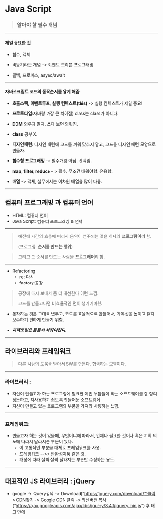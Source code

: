 # Java Script

>### 	알아야 할 필수 개념

---

#### 		제일 중요한 것

- 함수, 객체

- 비동기라는 개념 -> 이벤트 드리븐 프로그래밍

- 콜백, 프로미스, async/await

---

#### 		자바스크립트 코드의 동작순서를 알게 해줌

- **호출스택, 이벤트루프, 실행 컨텍스트(this)** -> 실행 컨텍스트가 제일 중요!

- **프로토타입**(자바랑 가장 큰 차이점) class는 class가 아니다.

- **DOM** 외우지 말자. 쓰다 보면 외워짐.

- **class** 공부 X.

- **디자인패턴:** 디자인 패턴에 코드를 끼워 맞추지 말고, 코드를 디자인 패턴 모양으로 만들자.

- **함수형 프로그래밍** -> 필수개념 아님. 선택임.

- **map, filter, reduce** - > 필수. 무조건 배워야함. 유용함.

- **배열** -> 객체, 실무에서는 이차원 배열을 많이 다룸. 

---



## 		컴퓨터 프로그래밍 과 컴퓨터 언어

- HTML: 컴퓨터 언어
- Java Script: 컴퓨터 프로그래밍 & 언어

---

> ​	예전에 시간의 흐름에 따라서 음악이 연주되는 것을 하나의 **프로그램이라** 함. 
>
> ​	(프로그램: **순서를 만드는 행위**)

> ​	그리고 그 순서를 만드는 사람을 **프로그래머**라 함.

---

- Refactoring
  - re: 다시
  - factory:공장

> ​	공장에 다시 보내서 좀 더 개선한다 이런 느낌.
>
> ​	코드를 만들고나면 비효율적인 면이 생기기마련.

- 동작하는 것은 그대로 냅두고, 코드를 효율적으로 만들어서, 가독성을 높이고 유지보수하기 편하게 만들기 위함.

- ***리팩토링은 틈틈히 해줘야한다***.

---



## 		라이브러리와 프레임워크

> ​	다른 사람의 도움을 받아서 SW를 만든다. 협력하는 모델이다.

---

### 		라이브러리 :

- 자신이 만들고자 하는 프로그램에 필요한 어떤 부품들이 되는 소프트웨어를 잘 정리정돈하고, 재사용하기 쉽도록 만들어둔 소프트웨어
- 자신이 만들고 있는 프로그램의 부품을 가져와 사용하는 느낌.

---

### 		프레임워크:

- 만들고자 하는 것이 있을때, 무엇이냐에 따라서, 언제나 필요한 것이나 혹은 기획 의도에 따라서 달라지는 부분이 있다.	
  - 이 고통적인 부분을 대체로 프레임워크를 사용.
  - 프레임워크 -->> 반완성제품 같은 것.
  - 개성에 따라 살짝 살짝 달라지는 부분만 수정하는 용도.

---



## 		대표적인 JS 라이브러리 :  jQuery

- google -> jQuery검색 -> Download("https://jquery.com/download/")클릭 > CDN찾기 -> Google CDN 클릭 -> 최신버전 복사("https://ajax.googleapis.com/ajax/libs/jquery/3.4.1/jquery.min.js") 후 <head> 태그 안에 <script src="url"> 태그로 사용하면 됨.

---



## 		UI & API

- **UI** : User Interface

- **API**: Application Programming Interface
  - 사용자가 시스템을 제어하기 위해서 사용하는 조작장치를 **UI**라 한다.
  - 애플리케이션을 만들기 위해서 프로그래밍을 할때 사용하는 조작장치들을 **API**라 부른다.

---



## 		한계와 극복을 위한 검색엔진 활용

- 웹페이지에 있는 어떤 태그를 삭제하고 싶거나 어떤 태그의 자식 태그를 추가하고 싶다면 **document**객체를 자세히 살펴라.

  만약 이를 통해 찾을 수 없다면, **DOM(Document Object Model)**객체로 수색범위를 넓혀라.

- 웹페이지가 아니라 웹브라우저 자체를 제어해야 한다면 **window**객체를 조사해라.  ex) 주소, 새창, 크기조절, 이에 속한 **property**, **method**를 확인.

- 웹페이지를 리로드하지 않고 정보를 변경하고 싶다면 **ajax**가 필요하다. -> *현대적인 웹앱을 만드는데 필수적인 테크닉이다.*

- 리로드 되어도 현재상태를 유지하고 싶다면 **cookie**를 배워라. -> 사용자를 위한 개인화된 서비스를 제공할 수 있다.

- 인터넷이 끊겨도 동작하는 웹페이지를 만들고 싶다면 **offline web application**을 찾아라.

- 화상통신 웹앱은 **webRTC**를 찾아라.

- 음성인식과 음성으로 정보를 전달하고 싶다면 **speech API**를 찾아라.

- 3차원 그래픽으로 게임과 같은 것은 만들고 싶다면 **webGL**을 사용해라.

- 가상현실? **webVR**

---



## JS에서 기억해야 할 것

1. Create(생성)
2. Initialize(초기화)
3. Use(사용)
4. Camel case(카멜 표기법)
   - 변수명 중간에 스페이스가 필요하면 스페이스 대신에 다음단어 첫글자를 대문자로 써준다.
5. 자바 스크립트는 에러가 생겨도, 작성한 HTML과 CSS는 문제없이 실행이 된다.
6. ' = ' 하나는 변수를 "할당"하는 것, ' === ' 세개는 완전히 같은지 "확인/체크"하는 것.
7. const 변수명을 사용할 때는, 보통 대문자로  변수명을 쓴다.



- Local Storage
  - 작은 정보를 유저 컴퓨터에 저장하는 방법
  

  
- DOM (Document Object Model)



- JSON (JavaScript Object Notation)
  - 데이터를 전달할 때, 자바스크립트가 다룰 수 있도록 object로 변환 해주거나, object를 string으로 변환 해주는 기능.





### "Parameter"와 "인자"의 차이!!?

```js
function plus(a, b){
 return a + b;
}
```

파라미터는 함수에서 받아오는 값!



```js
const result = plus(1,2);
```

인자는 함수를 사용할 때 넣어주는 값!



### Hoisting 이란?

> 자바스크립에서 아직 선언되지 않은 함수 또는 변수를 끌어 올려서 사용할 수 있는 
>
> 자바스크립트의 작동 방식.

```js
myFunction();

//a

function myFunction(){
	console.log('Hello World');
}
```

```
Hello world 라는 결과물이 나옴.
```

> 하지만,  a 위치에 다른 함수들이나 변수가 들어가면, 코드가 헷갈릴 수 있고, 유지보수가 어려워진다! 의도치 않은 결과물이 나올 수도 있다!
>
> 웬만하면 피하라!

---

### 동기적 비동기적 처리

##### <img src="Java Script.assets/동기적-비동기적.PNG" alt="동기적-비동기적" style="zoom: 80%;" />

---

>동기적 처리 :  1번 작업이 끝날 때까지,  2번이 시작하지못함. 한 작업이 실행될 때 다른 작업들은 중지됨.

>비동기적 처리 :  코드를 실행할 때 흐름이 멈춰있지 않는다. 동시에 여러작업을 처리할 수 있다.
>
>1. Ajax Web API 요청 : 서버쪽에서 데이터를 받아올 때, 서버에 요청하고 응답까지 대기해야 하기 때문에 사용.
>
>2. 파일 읽기 : 서버쪽에서 파일을 읽어와야 하는 경우 사용.
>
>3. 암호화/복호화 :  시간이 걸리는 경우.
>
>4. 작업 예약 : 몇초 후에 해야한다. 작업을 예약할 때 셋타임아웃을 사용해서.

---

### DOM

각 태그에 대한 정보를 지니고있는 자바스크립트 객체

---

### 모달

열고 닫을 수 있는 형태의 **유저 인터페이스**를 의미한다.

---